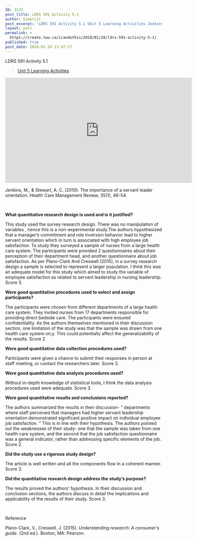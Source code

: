 ```yaml
---
ID: 3123
post_title: LDRS 591 Activity 5.1
author: Simarjit
post_excerpt: 'LDRS 591 Activity 5.1 Unit 5 Learning Activities Jenkins, M., &amp; Stewart, A. C. (2010). The importance of a servant leader orientation. Health Care Management Review, 35(1), 46-54. &nbsp; What quantitative research design is used and is it justified? This study used the survey research design. There was no manipulation of variables , hence this [&hellip;]'
layout: post
permalink: >
  https://create.twu.ca/icandothis/2018/01/28/ldrs-591-activity-5-1/
published: true
post_date: 2018-01-28 21:47:57
---
```

LDRS 591 Activity 5.1

<blockquote class="wp-embedded-content" data-secret="S5IOqlonON"><a href="https://create.twu.ca/ldrs591-sp18/unit-5-learning-activities/">Unit 5 Learning Activities</a></p></blockquote>



<iframe class="wp-embedded-content" sandbox="allow-scripts" security="restricted" src="https://create.twu.ca/ldrs591-sp18/unit-5-learning-activities/embed/#?secret=S5IOqlonON" data-secret="S5IOqlonON" width="600" height="338" title="&#8220;Unit 5 Learning Activities&#8221; &#8212; Leadership 591: Scholarly Inquiry" frameborder="0" marginwidth="0" marginheight="0" scrolling="no"></iframe>

Jenkins, M., &amp; Stewart, A. C. (2010). The importance of a servant leader orientation. Health Care Management Review, 35(1), 46-54.

&nbsp;

<strong>What quantitative research design is used and is it justified?</strong>

This study used the survey research design. There was no manipulation of variables , hence this is a non-experimental study.The authors hypothesized that a manager&#8217;s commitment and role inversion behavior lead to higher servant orientation which in turn is associated with high employee job satisfaction. To study they surveyed a sample of nurses from a large health care system. The participants were provided 2 questionnaires about their perception of their department head, and another questionnaire about job satisfaction. As per Plano-Clark And Creswell (2015), in a survey research design a sample is selected to represent a larger population. I think this was an adequate model for this study which aimed to study the variable of employee satisfaction as related to servant leadership in nursing leadership. Score 3.

<strong>Were good quantitative procedures used to select and assign participants?</strong>

The participants were chosen from different departments of a large health care system. They invited nurses from 17 departments responsible for providing direct bedside care. The participants were ensured confidentiality. As the authors themselves mentioned in their discussion section, one limitation of the study was that the sample was drawn from one health care system on;y. This could potentially affect the generalizability of the results. Score 2

<strong>Were good quantitative data collection procedures used?</strong>

Participants were given a chance to submit their responses in person at staff meeting, or contact the researchers later. Score 3.

<strong>Were good quantitative data analysis procedures used?</strong>

Without in-depth knowledge of statistical tools, I think the data analysis procedures used were adequate. Score 3.

<strong>Were good quantitative results and conclusions reported?</strong>

The authors summarized the results in their discussion- &#8221; departments where staff perceived that managers had higher servant leadership orientation demonstrated significant positive impact on individual employee job satisfaction. &#8221; This is in line with their hypothesis. The authors pointed out the weaknesses of their study- one that the sample was taken from one health care system, and the second that the job satisfaction questionnaire was a general indicator, rather than addressing specific elements of the job. Score 2.

<strong>Did the study use a rigorous study design?</strong>

The article is well written and all the components flow in a coherent manner. Score 3.

<strong>Did the quantitative research design address the study’s purpose?</strong>

The results proved the authors&#8217; hypothesis. In their discussion and conclusion sections, the authors discuss in detail the implications and applicability of the results of their study. Score 3.

&nbsp;

Reference

Plano-Clark, V., Creswell, J. (2015). <em>Understanding research: A consumer’s guide. </em>(2nd ed.). Boston, MA: Pearson.